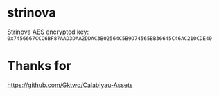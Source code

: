 # strinova
Strinova AES encrypted key: `0x7456667CCC6BF87AAD3DAA2DDAC3B02564C5B9D74565BB36645C46AC210CDE40`

# Thanks for
https://github.com/Gktwo/Calabiyau-Assets
